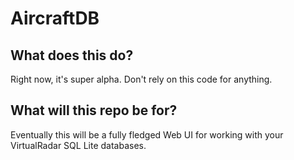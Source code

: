 # AircraftDB

## What does this do?

Right now, it's super alpha. Don't rely on this code for anything.

## What will this repo be for?

Eventually this will be a fully fledged Web UI for working with your VirtualRadar SQL Lite databases.

